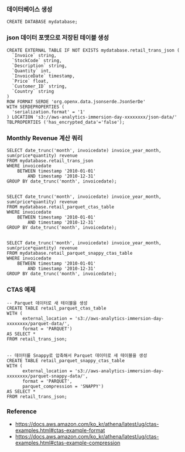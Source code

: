 ### 데이터베이스 생성

```text
CREATE DATABASE mydatabase;
```

### json 데이터 포맷으로 저장된 테이블 생성
```text
CREATE EXTERNAL TABLE IF NOT EXISTS mydatabase.retail_trans_json (
  `Invoice` string,
  `StockCode` string,
  `Description` string,
  `Quantity` int,
  `InvoiceDate` timestamp,
  `Price` float,
  `Customer_ID` string,
  `Country` string 
)
ROW FORMAT SERDE 'org.openx.data.jsonserde.JsonSerDe'
WITH SERDEPROPERTIES (
  'serialization.format' = '1'
) LOCATION 's3://aws-analytics-immersion-day-xxxxxxxx/json-data/'
TBLPROPERTIES ('has_encrypted_data'='false');
```

### Monthly Revenue 계산 쿼리
```text
SELECT date_trunc('month', invoicedate) invoice_year_month, sum(price*quantity) revenue
FROM mydatabase.retail_trans_json
WHERE invoicedate
    BETWEEN timestamp '2010-01-01'
        AND timestamp '2010-12-31'
GROUP BY date_trunc('month', invoicedate);


SELECT date_trunc('month', invoicedate) invoice_year_month, sum(price*quantity) revenue
FROM mydatabase.retail_parquet_ctas_table
WHERE invoicedate
    BETWEEN timestamp '2010-01-01'
        AND timestamp '2010-12-31'
GROUP BY date_trunc('month', invoicedate);


SELECT date_trunc('month', invoicedate) invoice_year_month, sum(price*quantity) revenue
FROM mydatabase.retail_parquet_snappy_ctas_table
WHERE invoicedate
    BETWEEN timestamp '2010-01-01'
        AND timestamp '2010-12-31'
GROUP BY date_trunc('month', invoicedate);
```

### CTAS 예제
```text
-- Parquet 데이터로 새 테이블을 생성
CREATE TABLE retail_parquet_ctas_table
WITH (
      external_location = 's3://aws-analytics-immersion-day-xxxxxxxx/parquet-data/',
      format = 'PARQUET')
AS SELECT * 
FROM retail_trans_json;


-- 데이터를 Snappy로 압축해서 Parquet 데이터로 새 테이블을 생성
CREATE TABLE retail_parquet_snappy_ctas_table
WITH (
      external_location = 's3://aws-analytics-immersion-day-xxxxxxxx/parquet-snappy-data/',
      format = 'PARQUET',
      parquet_compression = 'SNAPPY')
AS SELECT * 
FROM retail_trans_json;
```

### Reference
- https://docs.aws.amazon.com/ko_kr/athena/latest/ug/ctas-examples.html#ctas-example-format
- https://docs.aws.amazon.com/ko_kr/athena/latest/ug/ctas-examples.html#ctas-example-compression
